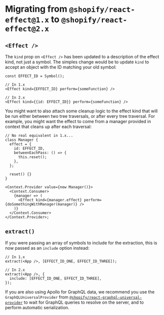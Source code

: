 # Migrating from `@shopify/react-effect@1.x` to `@shopify/react-effect@2.x`

## `<Effect />`

The `kind` prop on `<Effect />` has been updated to a description of the effect kind, not just a symbol. The simples change would be to update `kind` to accept an object with the ID matching your old symbol:

```tsx
const EFFECT_ID = Symbol();

// In 1.x
<Effect kind={EFFECT_ID} perform={someFunction} />

// In 2.x
<Effect kind={{id: EFFECT_ID}} perform={someFunction} />
```

You might want to also attach some cleanup logic to the effect kind that will be run either between two tree traversals, or after every tree traversal. For example, you might want the effect to come from a manager provided in context that cleans up after each traversal:

```tsx
// No real equivalent in 1.x...
class Manager {
  effect = {
    id: EFFECT_ID,
    betweenEachPass: () => {
      this.reset();
    },
  };

  reset() {}
}

<Context.Provider value={new Manager()}>
  <Context.Consumer>
    {manager => (
      <Effect kind={manager.effect} perform={doSomethingWithManager(manager)} />
    )}
  </Context.Consumer>
</Context.Provider>;
```

## `extract()`

If you were passing an array of symbols to include for the extraction, this is now passed as an `include` option instead:

```tsx
// In 1.x
extract(<App />, [EFFECT_ID_ONE, EFFECT_ID_THREE]);

// In 2.x
extract(<App />, {
  include: [EFFECT_ID_ONE, EFFECT_ID_THREE],
});
```

If you are also using Apollo for GraphQL data, we recommend you use the `GraphQLUniversalProvider` from [`@shopify/react-graphql-universal-provider`](../../react-graphql-universal-provider/README.md) to wait for GraphQL queries to resolve on the server, and to perform automatic serialization.
